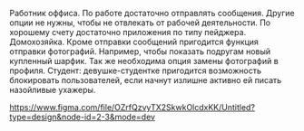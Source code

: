 Работник оффиса. По работе достаточно отправлять сообщения. Другие опции не нужны, чтобы не отвлекать от рабочей деятельности. По хорошему счету достаточно приложения по типу пейджера.
Домохозяйка. Кроме отправки сообщений пригодится функция отправки фотографий. Например, чтобы показать подругам новый купленный шарфик. Так же необходима опция замены фотографий в профиля.
Студент: девушке-студентке пригодится возможность блокировать пользователей, если начнут излишне активно ей писать назойливые ухажеры. 

https://www.figma.com/file/OZrfQzvyTX2SkwkOlcdxKK/Untitled?type=design&node-id=2-3&mode=dev
